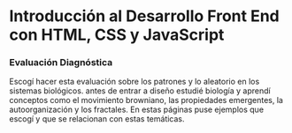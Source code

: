 # Introducción al Desarrollo Front End con HTML, CSS y JavaScript

### Evaluación Diagnóstica

Escogí hacer esta evaluación sobre los patrones y lo aleatorio en los sistemas biológicos. antes de entrar a diseño estudié biología y aprendí conceptos como el movimiento browniano, las propiedades emergentes, la autoorganización y los fractales. En estas páginas puse ejemplos que escogí y que se relacionan con estas temáticas.
